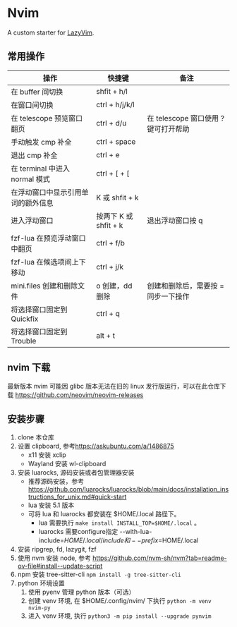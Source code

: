 # Nvim

A custom starter for [LazyVim](https://github.com/LazyVim/LazyVim).

## 常用操作

| 操作                               | 快捷键                | 备注                                 |
| ---------------------------------- | --------------------- | ------------------------------------ |
| 在 buffer 间切换                   | shfit + h/l           |                                      |
| 在窗口间切换                       | ctrl + h/j/k/l        |                                      |
| 在 telescope 预览窗口翻页          | ctrl + d/u            | 在 telescope 窗口使用 ? 键可打开帮助 |
| 手动触发 cmp 补全                  | ctrl + space          |                                      |
| 退出 cmp 补全                      | ctrl + e              |                                      |
| 在 terminal 中进入 normal 模式     | ctrl + [ + [          |                                      |
| 在浮动窗口中显示引用单词的额外信息 | K 或 shfit + k        |                                      |
| 进入浮动窗口                       | 按两下 K 或 shfit + k | 退出浮动窗口按 q                     |
| fzf-lua 在预览浮动窗口中翻页       | ctrl + f/b            |                                      |
| fzf-lua 在候选项间上下移动         | ctrl + j/k            |                                      |
| mini.files 创建和删除文件          | o 创建，dd 删除       | 创建和删除后，需要按 = 同步一下操作  |
| 将选择窗口固定到 Quickfix          | ctrl + q              |                                      |
| 将选择窗口固定到 Trouble           | alt + t               |                                      |

## nvim 下载

最新版本 nvim 可能因 glibc 版本无法在旧的 linux 发行版运行，可以在此仓库下载 <https://github.com/neovim/neovim-releases>

## 安装步骤

1. clone 本仓库
1. 设置 clipboard, 参考<https://askubuntu.com/a/1486875>
   - x11 安装 xclip
   - Wayland 安装 wl-clipboard
1. 安装 luarocks, 源码安装或者包管理器安装
   - 推荐源码安装，参考 <https://github.com/luarocks/luarocks/blob/main/docs/installation_instructions_for_unix.md#quick-start>
   - lua 安装 5.1 版本
   - 可将 lua 和 luarocks 都安装在 $HOME/.local 路径下。
     - lua 需要执行 `make install INSTALL_TOP=$HOME/.local` 。
     - luarocks 需要configure指定 --with-lua-include=$HOME/.local/include 和 --prefix=$HOME/.local
1. 安装 ripgrep, fd, lazygit, fzf
1. 使用 nvm 安装 node, 参考 <https://github.com/nvm-sh/nvm?tab=readme-ov-file#install--update-script>
1. npm 安装 tree-sitter-cli `npm install -g tree-sitter-cli`
1. python 环境设置
   1. 使用 pyenv 管理 python 版本（可选）
   1. 创建 venv 环境, 在 $HOME/.config/nvim/ 下执行 `python -m venv nvim-py`
   1. 进入 venv 环境, 执行 `python3 -m pip install --upgrade pynvim`
